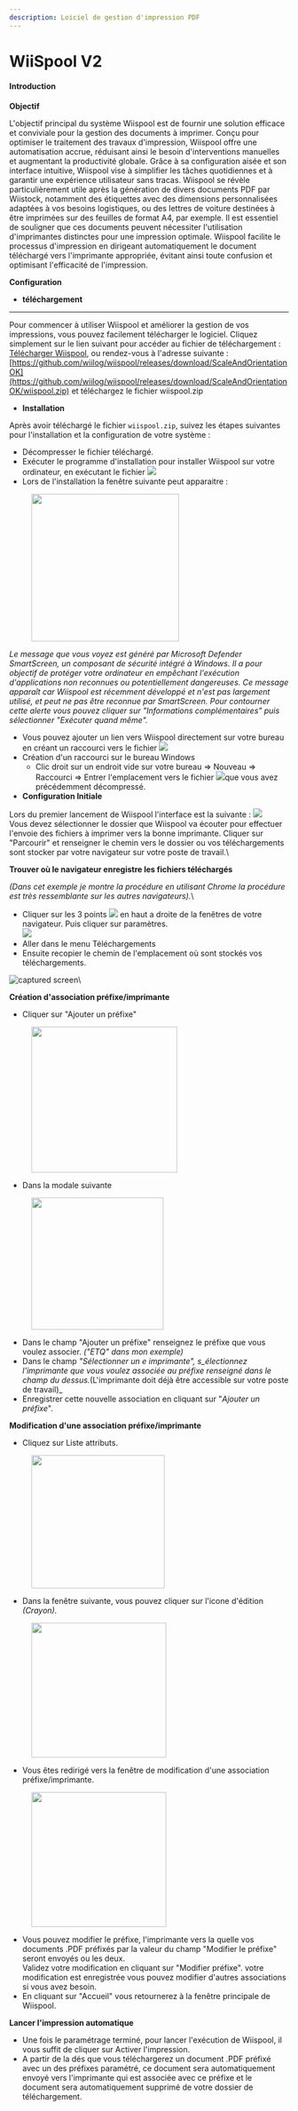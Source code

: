 ```yaml
---
description: Loiciel de gestion d'impression PDF
---
```


# WiiSpool V2

#### Introduction

**Objectif**

L'objectif principal du système Wiispool est de fournir une solution efficace et conviviale pour la gestion des documents à imprimer. Conçu pour optimiser le traitement des travaux d'impression, Wiispool offre une automatisation accrue, réduisant ainsi le besoin d'interventions manuelles et augmentant la productivité globale. Grâce à sa configuration aisée et son interface intuitive, Wiispool vise à simplifier les tâches quotidiennes et à garantir une expérience utilisateur sans tracas. Wiispool se révèle particulièrement utile après la génération de divers documents PDF par Wiistock, notamment des étiquettes avec des dimensions personnalisées adaptées à vos besoins logistiques, ou des lettres de voiture destinées à être imprimées sur des feuilles de format A4, par exemple. Il est essentiel de souligner que ces documents peuvent nécessiter l'utilisation d'imprimantes distinctes pour une impression optimale. Wiispool facilite le processus d'impression en dirigeant automatiquement le document téléchargé vers l'imprimante appropriée, évitant ainsi toute confusion et optimisant l'efficacité de l'impression.

**Configuration**

* **téléchargement**

***

Pour commencer à utiliser Wiispool et améliorer la gestion de vos impressions, vous pouvez facilement télécharger le logiciel. Cliquez simplement sur le lien suivant pour accéder au fichier de téléchargement : [Télécharger Wiispool](https://github.com/wiilog/wiispool/releases/download/ScaleAndOrientationOK/wiispool.zip), ou rendez-vous à l'adresse suivante : [https://github.com/wiilog/wiispool/releases/download/ScaleAndOrientationOK](https://github.com/wiilog/wiispool/releases/download/ScaleAndOrientationOK/wiispool.zip) et téléchargez le fichier wiispool.zip

* **Installation**

Après avoir téléchargé le fichier `wiispool.zip`, suivez les étapes suivantes pour l'installation et la configuration de votre système :

* Décompresser le fichier téléchargé.
* Exécuter le programme d'installation pour installer Wiispool sur votre ordinateur, en exécutant le fichier ![](<../.gitbook/assets/image (101).png>)
* Lors de l'installation la fenêtre suivante peut apparaitre :&#x20;



<figure><img src="../.gitbook/assets/image (110).png" alt="" width="266"><figcaption></figcaption></figure>

_Le message que vous voyez est généré par Microsoft Defender SmartScreen, un composant de sécurité intégré à Windows. Il a pour objectif de protéger votre ordinateur en empêchant l'exécution d'applications non reconnues ou potentiellement dangereuses. Ce message apparaît car Wiispool est récemment développé et n'est pas largement utilisé, et peut ne pas être reconnue par SmartScreen. Pour contourner cette alerte vous pouvez cliquer sur "Informations complémentaires" puis sélectionner "Exécuter quand même"._

* Vous pouvez ajouter un lien vers Wiispool directement sur votre bureau en créant un raccourci vers le fichier ![](<../.gitbook/assets/image (102).png>)
* Création d'un raccourci sur le bureau Windows
  * Clic droit sur un endroit vide sur votre bureau => Nouveau => Raccourci => Entrer l'emplacement vers le fichier ![](<../.gitbook/assets/image (104).png>)que vous avez précédemment décompressé.
* **Configuration Initiale**\
  &#x20;

Lors du premier lancement de Wiispool l'interface est la suivante : ![](<../.gitbook/assets/image (105).png>)\
&#x20; Vous devez sélectionner le dossier que Wiispool va écouter pour effectuer l'envoie des fichiers à imprimer vers la bonne imprimante. Cliquer sur "Parcourir" et renseigner le chemin vers le dossier ou vos téléchargements sont stocker par votre navigateur sur votre poste de travail.\


**Trouver où le navigateur enregistre les fichiers téléchargés**

_(Dans cet exemple je montre la procédure en utilisant Chrome la procédure est très ressemblante sur les autres navigateurs)._\


* Cliquer sur les 3 points ![](<../.gitbook/assets/image (106).png>) en haut a droite de la fenêtres de votre navigateur. Puis cliquer sur paramètres.\
  ![](<../.gitbook/assets/image (107).png>)
* Aller dans le menu Téléchargements
* Ensuite recopier le chemin de l'emplacement où sont stockés vos téléchargements.

![captured screen](https://files.gitbook.com/v0/b/gitbook-x-prod.appspot.com/o/spaces%2Fid6mpmGgIXZ3CFWUO3AX%2Fuploads%2Fhojp6sKJ2FhUBigg2hta%2Fimage.png?alt=media\&token=089c11c2-4cc5-471b-a618-2752416f992f)\


**Création d'association préfixe/imprimante**

* Cliquer sur "Ajouter un préfixe"

<figure><img src="../.gitbook/assets/image (111).png" alt="" width="263"><figcaption></figcaption></figure>

* Dans la modale suivante&#x20;

<figure><img src="../.gitbook/assets/image (113).png" alt="" width="238"><figcaption></figcaption></figure>

* &#x20;Dans le champ "Ajouter un préfixe" renseignez le préfixe que vous voulez associer. _("ETQ" dans mon exemple)_
* Dans le champ _"Sélectionner un e imprimante", s_électionnez l'imprimante que vous voulez associée au préfixe renseigné dans le champ du dessus._(L'imprimante doit déjà être accessible sur votre poste de travail)_
* Enregistrer cette nouvelle association en cliquant sur "_Ajouter un préfixe_".

**Modification d'une association préfixe/imprimante**

* Cliquez sur Liste attributs.

<figure><img src="../.gitbook/assets/image (114).png" alt="" width="240"><figcaption></figcaption></figure>

* Dans la fenêtre suivante, vous pouvez cliquer sur l'icone d'édition _(Crayon)._

<figure><img src="../.gitbook/assets/image (115).png" alt="" width="243"><figcaption></figcaption></figure>

* Vous êtes redirigé vers la fenêtre de modification d'une association préfixe/imprimante.

<figure><img src="../.gitbook/assets/image (116).png" alt="" width="243"><figcaption></figcaption></figure>

* Vous pouvez modifier le préfixe, l'imprimante vers la quelle vos documents .PDF préfixés par la valeur du champ "Modifier le préfixe" seront envoyés ou les deux.\
  Validez votre modification en cliquant sur "Modifier préfixe". votre modification est enregistrée vous pouvez modifier d'autres associations si vous avez besoin.
* En cliquant sur "Accueil" vous retournerez à la fenêtre principale de Wiispool.

**Lancer l'impression automatique**

* Une fois le paramétrage terminé, pour lancer l'exécution de Wiispool, il vous suffit de cliquer sur Activer l'impression.
* A partir de la dés que vous téléchargerez un document .PDF préfixé avec  un des préfixes paramétré, ce document sera automatiquement envoyé vers l'imprimante qui est associée avec ce préfixe et le document sera automatiquement supprimé de votre dossier de téléchargement.

